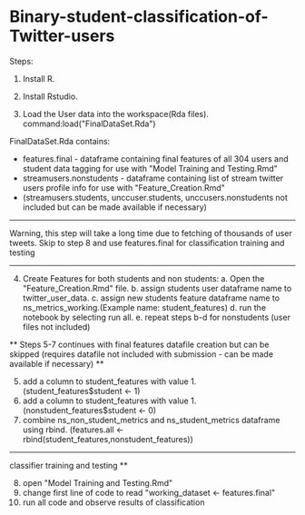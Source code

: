 # Binary-student-classification-of-Twitter-users

Steps:

1. Install R.
2. Install Rstudio.

3. Load the User data into the workspace(Rda files). 
   command:load("FinalDataSet.Rda")

FinalDataSet.Rda contains:
- features.final - dataframe containing final features of all 304 users and student data tagging for use with "Model Training and Testing.Rmd"
- streamusers.nonstudents - dataframe containing list of stream twitter users profile info for use with "Feature_Creation.Rmd"
- (streamusers.students, unccuser.students, unccusers.nonstudents not included but can be made available if necessary)

***
Warning, this step will take a long time due to fetching of thousands of user tweets.
Skip to step 8 and use features.final for classification training and testing
***
4. Create Features for both students and non students:
   a. Open the "Feature_Creation.Rmd" file.
   b. assign students user dataframe name to twitter_user_data.
   c. assign new students feature dataframe name to ns_metrics_working.(Example name: student_features)
   d. run the notebook by selecting run all.
   e. repeat steps b-d for nonstudents (user files not included)

**
Steps 5-7 continues with final features datafile creation but can be skipped
(requires datafile not included with submission - can be made available if necessary)
**

5. add a column to student_features with value 1. (student_features$student <- 1)
6. add a column to student_features with value 1. (nonstudent_features$student <- 0)
7. combine ns_non_student_metrics and ns_student_metrics dataframe using rbind. (features.all <- rbind(student_features,nonstudent_features))

***
classifier training and testing
**

8. open "Model Training and Testing.Rmd"
9. change first line of code to read "working_dataset <- features.final"
10. run all code and observe results of classification


